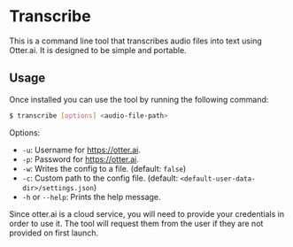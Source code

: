 # Transcribe

This is a command line tool that transcribes audio files into text using Otter.ai.
It is designed to be simple and portable.

## Usage

Once installed you can use the tool by running the following command:
```bash
$ transcribe [options] <audio-file-path>
```

Options:

- `-u`: Username for <https://otter.ai>.
- `-p`: Password for <https://otter.ai>.
- `-w`: Writes the config to a file. (default: `false`)
- `-c`: Custom path to the config file. (default: `<default-user-data-dir>/settings.json`)
- `-h` or `--help`: Prints the help message.

Since otter.ai is a cloud service, you will need to provide your credentials in order to use it. The tool will request
them from the user if they are not provided on first launch.

